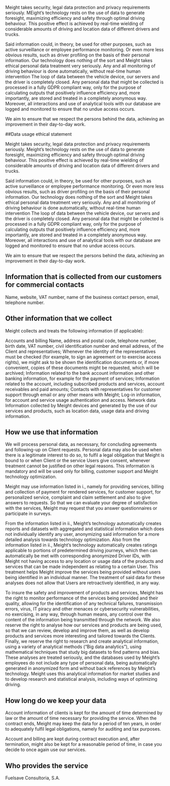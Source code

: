 Meight takes security, legal data protection and privacy requirements seriously. MEight’s technology rests on the use of data to generate foresight, maximizing efficiency and safety through optimal driving behaviour. This positive effect is achieved by real-time wielding of considerable amounts of driving and location data of different drivers and trucks.

Said information could, in theory, be used for other purposes, such as active surveillance or employee performance monitoring. Or even more less obvious results, such as driver profiling on the basis of their personal information. Our technology does nothing of the sort and Meight takes ethical personal data treatment very seriously. Any and all monitoring of driving behaviour is done automatically, without real-time human intervention The loop of data between the vehicle device, our servers and the driver is completely closed. Any personal data that might be collected is processed in a fully GDPR compliant way, only for the purpose of calculating outputs that positively influence efficiency and, more importantly, are stored and treated in a completely anonymous way. Moreover, all interactions and use of analytical tools with our database are logged and monitored to ensure that no undue access occurs.

We aim to ensure that we respect the persons behind the data, achieving an improvement in their day-to-day work.

##Data usage ethical statement

Meight takes security, legal data protection and privacy requirements seriously. Meight’s technology rests on the use of data to generate foresight, maximizing efficiency and safety through optimal driving behaviour. This positive effect is achieved by real-time wielding of considerable amounts of driving and location data of different drivers and trucks.

Said information could, in theory, be used for other purposes, such as active surveillance or employee performance monitoring. Or even more less obvious results, such as driver profiling on the basis of their personal information. Our technology does nothing of the sort and Meight takes ethical personal data treatment very seriously. Any and all monitoring of driving behaviour is done automatically, without real-time human intervention The loop of data between the vehicle device, our servers and the driver is completely closed. Any personal data that might be collected is processed in a fully GDPR compliant way, only for the purpose of calculating outputs that positively influence efficiency and, more importantly, are stored and treated in a completely anonymous way. Moreover, all interactions and use of analytical tools with our database are logged and monitored to ensure that no undue access occurs.

We aim to ensure that we respect the persons behind the data, achieving an improvement in their day-to-day work.


## Information that is collected from our customers for commercial contacts

Name, website, VAT number, name of the business contact person, email, telephone number.


## Other information that we collect

Meight collects and treats the following information (if applicable):

Accounts and billing
Name, address and postal code, telephone number, birth date, VAT number, civil identification number and email address, of the Client and representatives;
Whenever the identity of the representatives must be checked (for example, to sign an agreement or to exercise access rights), we might ask to be shown the identification documents or, if more convenient, copies of these documents might be requested, which will be archived;
Information related to the bank account information and other banking information, for example for the payment of services;
Information related to the account, including subscribed products and services, account receivables and paid amounts;
Contacts with representatives for customer support through email or any other means with Meight;
Log-in information, for account and service usage authentication and access.
Network data
Information collected by Meight devices and generated by the use of our services and products, such as location data, usage data and driving information.

## How we use that information

We will process personal data, as necessary, for concluding agreements and following-up on Client requests. Personal data may also be used when there is a legitimate interest to do so, to fulfil a legal obligation that Meight is bound to or when Client or the service Users give consent, whenever treatment cannot be justified on other legal reasons. This information is mandatory and will be used only for billing, customer support and Meight technology optimization.

Meight may use information listed in i., namely for providing services, billing and collection of payment for rendered services, for customer support, for personalized service, complaint and claim settlement and also to give answers to requests. So that we can evaluate your degree of satisfaction with the services, Meight may request that you answer questionnaires or participate in surveys.

From the information listed in ii., Meight’s technology automatically creates reports and datasets with aggregated and statistical information which does not individually identify any user, anonymizing said information for a more detailed analysis towards technology optimization. Also from the information listed in ii., Meight’s technology automatically creates ratings applicable to portions of predetermined driving journeys, which then can automatically be met with corresponding anonymized Driver IDs, with Meight not having access to any location or usage data of the products and services that can be made independent as relating to a certain User. This treatment helps Meight improve the services being provided without users being identified in an individual manner. The treatment of said data for these analyses does not allow that Users are retroactively identified, in any way.

To insure the safety and improvement of products and services, Meight has the right to monitor performance of the services being provided and their quality, allowing for the identification of any technical failures, transmission errors, virus, IT piracy and other menaces or cybersecurity vulnerabilities, no exercising, in any way, through human means, any control over the content of the information being transmitted through the network. We also reserve the right to analyse how our services and products are being used, so that we can review, develop and improve them, as well as develop products and services more interesting and tailored towards the Clients. Finally, we reserve the right to research and create analytical information, using a variety of analytical methods (“Big data analytics”), using mathematical techniques that study big datasets to find patterns and bias. These analyses are treated seriously, and the databases used by Meight’s employees do not include any type of personal data, being automatically generated in anonymized form and without back references by Meight’s technology. Meight uses this analytical information for market studies and to develop research and statistical analysis, including ways of optimizing driving.


## How long do we keep your data

Account information of clients is kept for the amount of time determined by law or the amount of time necessary for providing the service. When the contract ends, Meight may keep the data for a period of ten years, in order to adequately fulfil legal obligations, namely for auditing and tax purposes.

Account and billing are kept during contract execution and, after termination, might also be kept for a reasonable period of time, in case you decide to once again use our services.


## Who provides the service

Fuelsave Consultoria, S.A.